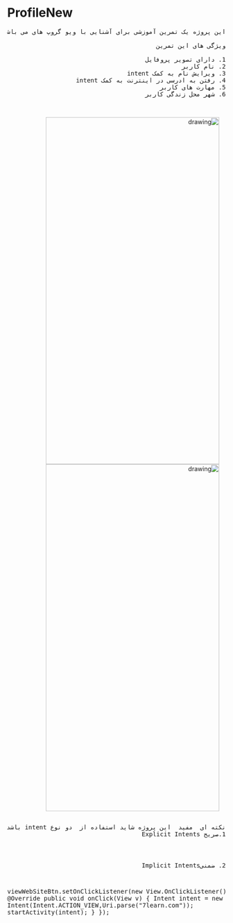 # ProfileNew
<pre style="direction: rtl;" dir="rtl">
این پروژه یک تمرین آموزشی برای آشنایی با ویو گروپ های می باشد

ویژگی های این تمرین 

1. دارای تصویر پروفایل  
2. نام کاربر 
3. ویرایش نام به کمک intent
4. رفتن به ادرسی در اینترنت به کمک intent 
5. مهارت های کاربر 
6. شهر محل زندگی کاربر 

</pre>

<div style="margin:0 auto;padding:15px;display:inline-block" dir="rtl">
 <img src="https://github.com/MehrdadTabesh/ProfileNew/raw/master/profile.png" alt="drawing" width="400px" height="800px" style="max-width:100%;float: right;">
 
 <img src="https://github.com/MehrdadTabesh/ProfileNew/blob/master/edit.png" style="float:right" alt="drawing" width="400px" height="800px" margin="10px"/>
</div>
<pre dir="rtl">
نکته ای  مفید  این پروژه شاید استفاده از  دو نوع intent باشد
1.صریح Explicit Intents
</pre>
<code dir="ltr">

</code>
<pre dir="rtl">
2. ضمنیImplicit Intents
</pre>
<pre>
 
  viewWebSiteBtn.setOnClickListener(new View.OnClickListener() {
            @Override
            public void onClick(View v) {
                Intent intent = new Intent(Intent.ACTION_VIEW,Uri.parse("7learn.com"));
                startActivity(intent);
            }
        });
<pre>

